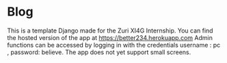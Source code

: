 # Blog
This is a template Django made for the Zuri XI4G Internship.
You can find the hosted version of the app at https://better234.herokuapp.com
Admin functions can be accessed by logging in with the credentials username : pc , password: believe.
The app does not yet support small screens.
